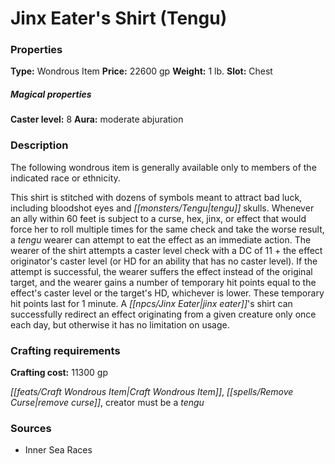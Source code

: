﻿---
Title: "Jinx Eater's Shirt (Tengu)"
Type: "Wondrous Item"
Price: "22600 gp"
Weight: "1 lb."
Slot: "Chest"
Caster level: "8"
Aura: "moderate abjuration"
Description: |
  "The following wondrous item is generally available only to members of the indicated race or ethnicity.
  This shirt is stitched with dozens of symbols meant to attract bad luck, including bloodshot eyes and tengu skulls. Whenever an ally within 60 feet is subject to a curse, hex, jinx, or effect that would force her to roll multiple times for the same check and take the worse result, a tengu wearer can attempt to eat the effect as an immediate action. The wearer of the shirt attempts a caster level check with a DC of 11 + the effect originator's caster level (or HD for an ability that has no caster level). If the attempt is successful, the wearer suffers the effect instead of the original target, and the wearer gains a number of temporary hit points equal to the effect's caster level or the target's HD, whichever is lower. These temporary hit points last for 1 minute. A _jinx eater's shirt_ can successfully redirect an effect originating from a given creature only once each day, but otherwise it has no limitation on usage."
Crafting cost: "11300 gp"
Sources: "['Inner Sea Races']"
---

# Jinx Eater's Shirt (Tengu)

### Properties

**Type:** Wondrous Item **Price:** 22600 gp **Weight:** 1 lb. **Slot:** Chest

##### Magical properties

**Caster level:** 8 **Aura:** moderate abjuration

### Description

The following wondrous item is generally available only to members of the indicated race or ethnicity.

This shirt is stitched with dozens of symbols meant to attract bad luck, including bloodshot eyes and _[[monsters/Tengu|tengu]]_ skulls. Whenever an ally within 60 feet is subject to a curse, hex, jinx, or effect that would force her to roll multiple times for the same check and take the worse result, a _tengu_ wearer can attempt to eat the effect as an immediate action. The wearer of the shirt attempts a caster level check with a DC of 11 + the effect originator's caster level (or HD for an ability that has no caster level). If the attempt is successful, the wearer suffers the effect instead of the original target, and the wearer gains a number of temporary hit points equal to the effect's caster level or the target's HD, whichever is lower. These temporary hit points last for 1 minute. A _[[npcs/Jinx Eater|jinx eater]]_'s shirt can successfully redirect an effect originating from a given creature only once each day, but otherwise it has no limitation on usage.

### Crafting requirements

**Crafting cost:** 11300 gp

_[[feats/Craft Wondrous Item|Craft Wondrous Item]]_, _[[spells/Remove Curse|remove curse]]_, creator must be a _tengu_

### Sources

* Inner Sea Races